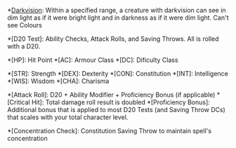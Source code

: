 *[Darkvision]: Within a specified range, a creature with darkvision can see in dim light as if it were bright light and in darkness as if it were dim light. Can't see Colours

*[D20 Test]: Ability Checks, Attack Rolls, and Saving Throws. All is rolled with a D20.

*[HP]: Hit Point
*[AC]: Armour Class
*[DC]: Dificulty Class

*[STR]:	Strength
*[DEX]:	Dexterity
*[CON]:	Constitution
*[INT]:	Intelligence
*[WIS]:	Wisdom
*[CHA]:	Charisma

*[Attack Roll]: D20 + Ability Modifier + Proficiency Bonus (if applicable)
*[Critical Hit]: Total damage roll result is doubled
*[Proficiency Bonus]: Additional bonus that is applied to most D20 Tests (and Saving Throw DCs) that scales with your total character level. 

*[Concentration Check]: Constitution Saving Throw to maintain spell's concentration

[Absorb Elements]: /CM_wiki/spells/1st-level/#absorb-elements
[Alarm]: /CM_wiki/spells/1st-level/#alarm
[Armor of Agathys]: /CM_wiki/spells/1st-level/#armor-of-agathys
[Bane]: /CM_wiki/spells/1st-level/#bane
[Beast Bond]: /CM_wiki/spells/1st-level/#beast-bond
[Bless]: /CM_wiki/spells/1st-level/#bless
[Burning Hands]: /CM_wiki/spells/1st-level/#burning-hands
[Catapult]: /CM_wiki/spells/1st-level/#catapult
[Cause Fear]: /CM_wiki/spells/1st-level/#cause-fear
[Ceremony]: /CM_wiki/spells/1st-level/#ceremony
[Chaos Bolt]: /CM_wiki/spells/1st-level/#chaos-bolt
[Charm Person]: /CM_wiki/spells/1st-level/#charm-person
[Chromatic Orb]: /CM_wiki/spells/1st-level/#chromatic-orb
[Color Spray]: /CM_wiki/spells/1st-level/#color-spray
[Command]: /CM_wiki/spells/1st-level/#command
[Compelled Duel]: /CM_wiki/spells/1st-level/#compelled-duel
[Create or Destroy Water]: /CM_wiki/spells/1st-level/#create-or-destroy-water
[Cure Wounds]: /CM_wiki/spells/1st-level/#cure-wounds
[Detect Evil and Good]: /CM_wiki/spells/1st-level/#detect-evil-and-good
[Detect Magic]: /CM_wiki/spells/1st-level/#detect-magic
[Detect Poison and Disease]: /CM_wiki/spells/1st-level/#detect-poison-and-disease
[Disguise Self]: /CM_wiki/spells/1st-level/#disguise-self
[Dissonant Whispers]: /CM_wiki/spells/1st-level/#dissonant-whispers
[Divine Favor]: /CM_wiki/spells/1st-level/#divine-favor
[Earth Tremor]: /CM_wiki/spells/1st-level/#earth-tremor
[Ensnaring Strike]: /CM_wiki/spells/1st-level/#ensnaring-strike
[Entangle]: /CM_wiki/spells/1st-level/#entangle
[Expeditious Retreat]: /CM_wiki/spells/1st-level/#expeditious-retreat
[Faerie Fire]: /CM_wiki/spells/1st-level/#faerie-fire
[False Life]: /CM_wiki/spells/1st-level/#false-life
[Feather Fall]: /CM_wiki/spells/1st-level/#feather-fall
[Find Familiar]: /CM_wiki/spells/1st-level/#find-familiar
[Floating Disk]: /CM_wiki/spells/1st-level/#floating-disk
[Gift of Alacrity]: /CM_wiki/spells/1st-level/#gift-of-alacrity
[Fog Cloud]: /CM_wiki/spells/1st-level/#fog-cloud
[Goodberry]: /CM_wiki/spells/1st-level/#goodberry
[Grease]: /CM_wiki/spells/1st-level/#grease
[Guiding Bolt]: /CM_wiki/spells/1st-level/#guiding-bolt
[Healing Word]: /CM_wiki/spells/1st-level/#healing-word
[Hellish Rebuke]: /CM_wiki/spells/1st-level/#hellish-rebuke
[Heroism]: /CM_wiki/spells/1st-level/#heroism
[Hex]: /CM_wiki/spells/1st-level/#hex
[Hunter's Mark]: /CM_wiki/spells/1st-level/#hunters-mark
[Ice Knife]: /CM_wiki/spells/1st-level/#ice-knife
[Identify]: /CM_wiki/spells/1st-level/#identify
[Illusory Script]: /CM_wiki/spells/1st-level/#illusory-script
[Inflict Wounds]: /CM_wiki/spells/1st-level/#inflict-wounds
[Jump]: /CM_wiki/spells/1st-level/#jump
[Longstrider]: /CM_wiki/spells/1st-level/#longstrider
[Mage Armor]: /CM_wiki/spells/1st-level/#mage-armor
[Magic Missile]: /CM_wiki/spells/1st-level/#magic-missile
[Protection from Evil and Good]: /CM_wiki/spells/1st-level/#protection-from-evil-and-good
[Purify Food and Drink]: /CM_wiki/spells/1st-level/#purify-food-and-drink
[Ray of Sickness]: /CM_wiki/spells/1st-level/#ray-of-sickness
[Sanctuary]: /CM_wiki/spells/1st-level/#sanctuary
[Seering Smite]: /CM_wiki/spells/1st-level/#seering-smite
[Shield]: /CM_wiki/spells/1st-level/#shield
[Shield of Faith]: /CM_wiki/spells/1st-level/#shield-of-faith
[Silent Image]: /CM_wiki/spells/1st-level/#silent-image
[Snare]: /CM_wiki/spells/1st-level/#snare
[Speak with Animals]: /CM_wiki/spells/1st-level/#speak-with-animals
[Tasha's Caustic Brew]: /CM_wiki/spells/1st-level/#tashas-caustic-brew
[Tasha's Hideous Laughter]: /CM_wiki/spells/1st-level/#tashas-hideous-laughter
[Tenser's Floating Disk]: /CM_wiki/spells/1st-level/#tensers-floating-disk
[Thunderous Smite]: /CM_wiki/spells/1st-level/#thunderous-smite
[Thunderwave]: /CM_wiki/spells/1st-level/#thunderwave
[Unseen Servant]: /CM_wiki/spells/1st-level/#unseen-servant
[Witch Bolt]: /CM_wiki/spells/1st-level/#witch-bolt
[Wrathful Smite]: /CM_wiki/spells/1st-level/#wrathful-smite
[Zephyr Strike]: /CM_wiki/spells/1st-level/#zephyr-strike

[Aganazzar's Scorcher]: /CM_wiki/spells/2nd-level/#aganazzars-scorcher
[Aid]: /CM_wiki/spells/2nd-level/#aid
[Alter Self]: /CM_wiki/spells/2nd-level/#alter-self
[Animal Messenger]: /CM_wiki/spells/2nd-level/#animal-messenger
[Arcane Lock]: /CM_wiki/spells/2nd-level/#arcane-lock
[Augury]: /CM_wiki/spells/2nd-level/#augury
[Barkskin]: /CM_wiki/spells/2nd-level/#barkskin
[Beast Sense]: /CM_wiki/spells/2nd-level/#beast-sense
[Blindness/Deafness]: /CM_wiki/spells/2nd-level/#blindness-deafness
[Blur]: /CM_wiki/spells/2nd-level/#blur
[Branding Smite]: /CM_wiki/spells/2nd-level/#branding-smite
[Calm Emotions]: /CM_wiki/spells/2nd-level/#calm-emotions
[Continual Flame]: /CM_wiki/spells/2nd-level/#continual-flame
[Cordon of Arrows]: /CM_wiki/spells/2nd-level/#cordon-of-arrows
[Cloud of Daggers]: /CM_wiki/spells/2nd-level/#cloud-of-daggers
[Crown of Madness]: /CM_wiki/spells/2nd-level/#crown-of-madness
[Darkness]: /CM_wiki/spells/2nd-level/#darkness
[Darkvision]: /CM_wiki/spells/2nd-level/#darkvision
[Detect Thoughts]: /CM_wiki/spells/2nd-level/#detect-thoughts
[Dragon's Breath]: /CM_wiki/spells/2nd-level/#dragons-breath
[Dust Devil]: /CM_wiki/spells/2nd-level/#dust-devil
[Earthbind]: /CM_wiki/spells/2nd-level/#earthbind
[Enhance Ability]: /CM_wiki/spells/2nd-level/#enhance-ability
[Enlarge/Reduce]: /CM_wiki/spells/2nd-level/#enlarge-reduce
[Enthrall]: /CM_wiki/spells/2nd-level/#enthrall
[Esch's Steel Wind Strike]: /CM_wiki/spells/2nd-level/#eschs-steel-wind-strike
[Find Steed]: /CM_wiki/spells/2nd-level/#find-steed
[Find Traps]: /CM_wiki/spells/2nd-level/#find-traps
[Flame Blade]: /CM_wiki/spells/2nd-level/#flame-blade
[Flaming Sphere]: /CM_wiki/spells/2nd-level/#flaming-sphere
[Gentle Repose]: /CM_wiki/spells/2nd-level/#gentle-repose
[Gust of Wind]: /CM_wiki/spells/2nd-level/#gust-of-wind
[Heat Metal]: /CM_wiki/spells/2nd-level/#heat-metal
[Hold Person]: /CM_wiki/spells/2nd-level/#hold-person
[Immovable Object]: /CM_wiki/spells/2nd-level/#immovable-object
[Invisibility]: /CM_wiki/spells/2nd-level/#invisibility
[Knock]: /CM_wiki/spells/2nd-level/#knock
[Lesser Restoration]: /CM_wiki/spells/2nd-level/#lesser-restoration
[Levitate]: /CM_wiki/spells/2nd-level/#levitate
[Locate Animals or Plants]: /CM_wiki/spells/2nd-level/#locate-animals-or-plants
[Locate Object]: /CM_wiki/spells/2nd-level/#locate-object
[Magic Mouth]: /CM_wiki/spells/2nd-level/#magic-mouth
[Magic Weapon]: /CM_wiki/spells/2nd-level/#magic-weapon
[Melf's Acid Arrow]: /CM_wiki/spells/2nd-level/#melfs-acid-arrow
[Mind Spike]: /CM_wiki/spells/2nd-level/#mind-spike
[Mirror Image]: /CM_wiki/spells/2nd-level/#mirror-image
[Misty Step]: /CM_wiki/spells/2nd-level/#misty-step
[Nystul's Magic Aura]: /CM_wiki/spells/2nd-level/#nystuls-magic-aura
[Pass Without Trace]: /CM_wiki/spells/2nd-level/#pass-without-trace
[Phantasmal Force]: /CM_wiki/spells/2nd-level/#phantasmal-force
[Prayer of Healing]: /CM_wiki/spells/2nd-level/#prayer-of-healing
[Protection from Poison]: /CM_wiki/spells/2nd-level/#protection-from-poison
[Pyrotechnics]: /CM_wiki/spells/2nd-level/#pyrotechnics
[Ray of Enfeeblement]: /CM_wiki/spells/2nd-level/#ray-of-enfeeblement
[Rope Trick]: /CM_wiki/spells/2nd-level/#rope-trick
[Scorching Ray]: /CM_wiki/spells/2nd-level/#scorching-ray
[See Invisibility]: /CM_wiki/spells/2nd-level/#see-invisibility
[Shadow Blade]: /CM_wiki/spells/2nd-level/#shadow-blade
[Shatter]: /CM_wiki/spells/2nd-level/#shatter
[Silence]: /CM_wiki/spells/2nd-level/#silence
[Skywrite]: /CM_wiki/spells/2nd-level/#skywrite
[Snilloc's Snowball Swarm]: /CM_wiki/spells/2nd-level/#snillocs-snowball-swarm
[Spider Climb]: /CM_wiki/spells/2nd-level/#spider-climb
[Spike Growth]: /CM_wiki/spells/2nd-level/#spike-growth
[Spiritual Weapon]: /CM_wiki/spells/2nd-level/#spiritual-weapon
[Suggestion]: /CM_wiki/spells/2nd-level/#suggestion
[Warding Wind]: /CM_wiki/spells/2nd-level/#warding-wind
[Web]: /CM_wiki/spells/2nd-level/#web
[Wristpocket]: /CM_wiki/spells/2nd-level/#wristpocket
[Spray of Cards]: /CM_wiki/spells/2nd-level/#spray-of-cards
[Zone of Truth]: /CM_wiki/spells/2nd-level/#zone-of-truth

[Ashardalon's Stride]: /CM_wiki/spells/3rd-level/#ashardalons-stride
[Animate Dead]: /CM_wiki/spells/3rd-level/#animate-dead
[Aura of Vitality]: /CM_wiki/spells/3rd-level/#aura-of-vitality
[Beacon of Hope]: /CM_wiki/spells/3rd-level/#beacon-of-hope
[Bestow Curse]: /CM_wiki/spells/3rd-level/#bestow-curse
[Blinding Smite]: /CM_wiki/spells/3rd-level/#blinding-smite
[Call Lightning]: /CM_wiki/spells/3rd-level/#call-lightning
[Catnap]: /CM_wiki/spells/3rd-level/#catnap
[Clairvoyance]: /CM_wiki/spells/3rd-level/#clairvoyance
[Conjure Animals]: /CM_wiki/spells/3rd-level/#conjure-animals
[Conjure Barrage]: /CM_wiki/spells/3rd-level/#conjure-barrage
[Counterspell]: /CM_wiki/spells/3rd-level/#counterspell
[Create Food and Water]: /CM_wiki/spells/3rd-level/#create-food-and-water
[Crusader's Mantle]: /CM_wiki/spells/3rd-level/#crusaders-mantle
[Daylight]: /CM_wiki/spells/3rd-level/#daylight
[Dispel Magic]: /CM_wiki/spells/3rd-level/#dispel-magic
[Elemental Weapon]: /CM_wiki/spells/3rd-level/#elemental-weapon
[Enemies Abound]: /CM_wiki/spells/3rd-level/#enemies-abound
[Erupting Earth]: /CM_wiki/spells/3rd-level/#erupting-earth
[Fast Friends]: /CM_wiki/spells/3rd-level/#fast-friends
[Feign Death]: /CM_wiki/spells/3rd-level/#feign-death
[Fireball]: /CM_wiki/spells/3rd-level/#fireball
[Flame Arrows]: /CM_wiki/spells/3rd-level/#flame-arrows
[Fly]: /CM_wiki/spells/3rd-level/#fly
[Gaseous Form]: /CM_wiki/spells/3rd-level/#gaseous-form
[Glyph of Warding]: /CM_wiki/spells/3rd-level/#glyph-of-warding
[Haste]: /CM_wiki/spells/3rd-level/#haste
[Hunger of Hadar]: /CM_wiki/spells/3rd-level/#hunger-of-hadar
[Hypnotic Pattern]: /CM_wiki/spells/3rd-level/#hypnotic-pattern
[Incite Greed]: /CM_wiki/spells/3rd-level/#incite-greed
[Intellect Fortress]: /CM_wiki/spells/3rd-level/#intellect-fortress
[Leomund's Tiny Hut]: /CM_wiki/spells/3rd-level/#leomunds-tiny-hut
[Life Transference]: /CM_wiki/spells/3rd-level/#life-transference
[Lightning Arrow]: /CM_wiki/spells/3rd-level/#lightning-arrow
[Lightning Bolt]: /CM_wiki/spells/3rd-level/#lightning-bolt
[Magic Circle]: /CM_wiki/spells/3rd-level/#magic-circle
[Major Image]: /CM_wiki/spells/3rd-level/#major-image
[Mass Healing Word]: /CM_wiki/spells/3rd-level/#mass-healing-word
[Meld into Stone]: /CM_wiki/spells/3rd-level/#meld-into-stone
[Melf's Minute Meteors]: /CM_wiki/spells/3rd-level/#melfs-minute-meteors
[Nondetection]: /CM_wiki/spells/3rd-level/#nondetection
[Phantom Steed]: /CM_wiki/spells/3rd-level/#phantom-steed
[Plant Growth]: /CM_wiki/spells/3rd-level/#plant-growth
[Protection from Energy]: /CM_wiki/spells/3rd-level/#protection-from-energy
[Pulse Wave]: /CM_wiki/spells/3rd-level/#pulse-wave
[Remove Curse]: /CM_wiki/spells/3rd-level/#remove-curse
[Revivify]: /CM_wiki/spells/3rd-level/#revivify
[Sending]: /CM_wiki/spells/3rd-level/#sending
[Sleet Storm]: /CM_wiki/spells/3rd-level/#sleet-storm
[Slow]: /CM_wiki/spells/3rd-level/#slow
[Speak with Dead]: /CM_wiki/spells/3rd-level/#speak-with-dead
[Spirit Guardians]: /CM_wiki/spells/3rd-level/#spirit-guardians
[Stinking Cloud]: /CM_wiki/spells/3rd-level/#stinking-cloud
[Summon Fey]: /CM_wiki/spells/3rd-level/#summon-fey
[Summon Lesser Demons]: /CM_wiki/spells/3rd-level/#summon-lesser-demons
[Summon Shadowspawn]: /CM_wiki/spells/3rd-level/#summon-shadowspawn
[Tidal Wave]: /CM_wiki/spells/3rd-level/#tidal-wave
[Tiny Servant]: /CM_wiki/spells/3rd-level/#tiny-servant
[Tongues]: /CM_wiki/spells/3rd-level/#tongues
[Vampiric Touch]: /CM_wiki/spells/3rd-level/#vampiric-touch
[Wall of Sand]: /CM_wiki/spells/3rd-level/#wall-of-sand
[Wall of Water]: /CM_wiki/spells/3rd-level/#wall-of-water
[Water Breathing]: /CM_wiki/spells/3rd-level/#water-breathing
[Water Walk]: /CM_wiki/spells/3rd-level/#water-walk
[Wind Wall]: /CM_wiki/spells/3rd-level/#wind-wall

[Aura of Life]: /CM_wiki/spells/4th-level/#aura-of-life
[Aura of Purity]: /CM_wiki/spells/4th-level/#aura-of-purity
[Banishment]: /CM_wiki/spells/4th-level/#banishment
[Blight]: /CM_wiki/spells/4th-level/#blight
[Charm Monster]: /CM_wiki/spells/4th-level/#charm-monster
[Compulsion]: /CM_wiki/spells/4th-level/#compulsion
[Confusion]: /CM_wiki/spells/4th-level/#confusion
[Conjure Minor Elementals]: /CM_wiki/spells/4th-level/#conjure-minor-elementals
[Conjure Woodland Beings]: /CM_wiki/spells/4th-level/#conjure-woodland-beings
[Control Water]: /CM_wiki/spells/4th-level/#control-water
[Death Ward]: /CM_wiki/spells/4th-level/#death-ward
[Dimension Door]: /CM_wiki/spells/4th-level/#dimension-door
[Divination]: /CM_wiki/spells/4th-level/#divination
[Dominate Beast]: /CM_wiki/spells/4th-level/#dominate-beast
[Elemental Bane]: /CM_wiki/spells/4th-level/#elemental-bane
[Evard's Black Tentacles]: /CM_wiki/spells/4th-level/#evards-black-tentacles
[Fabricate]: /CM_wiki/spells/4th-level/#fabricate
[Find Greater Steed]: /CM_wiki/spells/4th-level/#find-greater-steed
[Fire Shield]: /CM_wiki/spells/4th-level/#fire-shield
[Freedom of Movement]: /CM_wiki/spells/4th-level/#freedom-of-movement
[Giant Insect]: /CM_wiki/spells/4th-level/#giant-insect
[Grasping Vine]: /CM_wiki/spells/4th-level/#grasping-vine
[Greater Invisibility]: /CM_wiki/spells/4th-level/#greater-invisibility
[Guardian of Faith]: /CM_wiki/spells/4th-level/#guardian-of-faith
[Hallucinatory Terrain]: /CM_wiki/spells/4th-level/#hallucinatory-terrain
[Ice Storm]: /CM_wiki/spells/4th-level/#ice-storm
[Identify Creature]: /CM_wiki/spells/4th-level/#identify-creature
[Leomund's Secret Chest]: /CM_wiki/spells/4th-level/#leomunds-secret-chest
[Locate Creature]: /CM_wiki/spells/4th-level/#locate-creature
[Phantasmal Killer]: /CM_wiki/spells/4th-level/#phantasmal-killer
[Polymorph]: /CM_wiki/spells/4th-level/#polymorph
[Private Sanctum]: /CM_wiki/spells/4th-level/#private-sanctum
[Resilient Sphere]: /CM_wiki/spells/4th-level/#resilient-sphere
[Secret Chest]: /CM_wiki/spells/4th-level/#secret-chest
[Shadow of Moil]: /CM_wiki/spells/4th-level/#shadow-of-moil
[Shape Stone]: /CM_wiki/spells/4th-level/#shape-stone
[Staggering Smite]: /CM_wiki/spells/4th-level/#staggering-smite
[Stone Shape]: /CM_wiki/spells/4th-level/#stone-shape
[Stoneskin]: /CM_wiki/spells/4th-level/#stoneskin
[Storm Sphere]: /CM_wiki/spells/4th-level/#storm-sphere
[Summon Aberration]: /CM_wiki/spells/4th-level/#summon-aberration
[Summon Construct]: /CM_wiki/spells/4th-level/#summon-construct
[Summon Greater Demon]: /CM_wiki/spells/4th-level/#summon-greater-demon
[Summon Shadowspawn]: /CM_wiki/spells/4th-level/#summon-shadowspawn
[Vitriolic Sphere]: /CM_wiki/spells/4th-level/#vitriolic-sphere
[Wall of Fire]: /CM_wiki/spells/4th-level/#wall-of-fire
[Watery Sphere]: /CM_wiki/spells/4th-level/#watery-sphere

[Animate Objects]: /CM_wiki/spells/5th-level/#animate-objects
[Antilife Shell]: /CM_wiki/spells/5th-level/#antilife-shell
[Awaken]: /CM_wiki/spells/5th-level/#awaken
[Banishing Smite]: /CM_wiki/spells/5th-level/#banishing-smite
[Bigby's Hand]: /CM_wiki/spells/5th-level/#bigbys-hand
[Circle of Power]: /CM_wiki/spells/5th-level/#circle-of-power
[Cloudkill]: /CM_wiki/spells/5th-level/#cloudkill
[Cone of Cold]: /CM_wiki/spells/5th-level/#cone-of-cold
[Conjure Elemental]: /CM_wiki/spells/5th-level/#conjure-elemental
[Conjure Volley]: /CM_wiki/spells/5th-level/#conjure-volley
[Contagion]: /CM_wiki/spells/5th-level/#contagion
[Control Winds]: /CM_wiki/spells/5th-level/#control-winds
[Creation]: /CM_wiki/spells/5th-level/#creation
[Danse Macabre]: /CM_wiki/spells/5th-level/#danse-macabre
[Destructive Wave]: /CM_wiki/spells/5th-level/#destructive-wave
[Dispel Evil and Good]: /CM_wiki/spells/5th-level/#dispel-evil-and-good
[Dominate Person]: /CM_wiki/spells/5th-level/#dominate-person
[Dream]: /CM_wiki/spells/5th-level/#dream
[Enervation]: /CM_wiki/spells/5th-level/#enervation
[Far Step]: /CM_wiki/spells/5th-level/#far-step
[Flame Strike]: /CM_wiki/spells/5th-level/#flame-strike
[Geas]: /CM_wiki/spells/5th-level/#geas
[Greater Restoration]: /CM_wiki/spells/5th-level/#greater-restoration
[Hallow]: /CM_wiki/spells/5th-level/#hallow
[Hold Monster]: /CM_wiki/spells/5th-level/#hold-monster
[Holy Weapon]: /CM_wiki/spells/5th-level/#holy-weapon
[Immolation]: /CM_wiki/spells/5th-level/#immolation
[Insect Plague]: /CM_wiki/spells/5th-level/#insect-plague
[Intellect Fortress]: /CM_wiki/spells/5th-level/#intellect-fortress
[Legend Lore]: /CM_wiki/spells/5th-level/#legend-lore
[Mage Hand]: /CM_wiki/spells/5th-level/#mage-hand
[Magnificent Mansion]: /CM_wiki/spells/5th-level/#magnificent-mansion
[Mass Cure Wounds]: /CM_wiki/spells/5th-level/#mass-cure-wounds
[Mislead]: /CM_wiki/spells/5th-level/#mislead
[Modify Memory]: /CM_wiki/spells/5th-level/#modify-memory
[Nondetection]: /CM_wiki/spells/5th-level/#nondetection
[Passwall]: /CM_wiki/spells/5th-level/#passwall
[Planar Binding]: /CM_wiki/spells/5th-level/#planar-binding
[Raise Dead]: /CM_wiki/spells/5th-level/#raise-dead
[Rary's Telepathic Bond]: /CM_wiki/spells/5th-level/#rarys-telepathic-bond
[Reincarnate]: /CM_wiki/spells/5th-level/#reincarnate
[Scrying]: /CM_wiki/spells/5th-level/#scrying
[Seeming]: /CM_wiki/spells/5th-level/#seeming
[Skill Empowerment]: /CM_wiki/spells/5th-level/#skill-empowerment
[Steel Wind Strike]: /CM_wiki/spells/5th-level/#steel-wind-strike
[Synaptic Static]: /CM_wiki/spells/5th-level/#synaptic-static
[Teleportation Circle]: /CM_wiki/spells/5th-level/#teleportation-circle
[Transmute Rock]: /CM_wiki/spells/5th-level/#transmute-rock
[Tree Stride]: /CM_wiki/spells/5th-level/#tree-stride
[Wall of Force]: /CM_wiki/spells/5th-level/#wall-of-force
[Wall of Light]: /CM_wiki/spells/5th-level/#wall-of-light
[Wall of Stone]: /CM_wiki/spells/5th-level/#wall-of-stone
[Wrath of Nature]: /CM_wiki/spells/5th-level/#wrath-of-nature

[Arcane Gate]: /CM_wiki/spells/6th-level/#arcane-gate
[Blade Barrier]: /CM_wiki/spells/6th-level/#blade-barrier
[Bones of the Earth]: /CM_wiki/spells/6th-level/#bones-of-the-earth
[Chain Lightning]: /CM_wiki/spells/6th-level/#chain-lightning
[Circle of Death]: /CM_wiki/spells/6th-level/#circle-of-death
[Conjure Fey]: /CM_wiki/spells/6th-level/#conjure-fey
[Contingency]: /CM_wiki/spells/6th-level/#contingency
[Create Homunculus]: /CM_wiki/spells/6th-level/#create-homunculus
[Create Undead]: /CM_wiki/spells/6th-level/#create-undead
[Disintegrate]: /CM_wiki/spells/6th-level/#disintegrate
[Drawmij's Instant Summons]: /CM_wiki/spells/6th-level/#drawmijs-instant-summons
[Eyebite]: /CM_wiki/spells/6th-level/#eyebite
[Find the Path]: /CM_wiki/spells/6th-level/#find-the-path
[Flesh to Stone]: /CM_wiki/spells/6th-level/#flesh-to-stone
[Forbiddance]: /CM_wiki/spells/6th-level/#forbiddance
[Globe of Invulnerability]: /CM_wiki/spells/6th-level/#globe-of-invulnerability
[Guards and Wards]: /CM_wiki/spells/6th-level/#guards-and-wards
[Harm]: /CM_wiki/spells/6th-level/#harm
[Heal]: /CM_wiki/spells/6th-level/#heal
[Heroes' Feast]: /CM_wiki/spells/6th-level/#heroes-feast
[Investiture of Flame]: /CM_wiki/spells/6th-level/#investiture-of-flame
[Investiture of Ice]: /CM_wiki/spells/6th-level/#investiture-of-ice
[Investiture of Stone]: /CM_wiki/spells/6th-level/#investiture-of-stone
[Investiture of Wind]: /CM_wiki/spells/6th-level/#investiture-of-wind
[Magic Jar]: /CM_wiki/spells/6th-level/#magic-jar
[Mass Suggestion]: /CM_wiki/spells/6th-level/#mass-suggestion
[Move Earth]: /CM_wiki/spells/6th-level/#move-earth
[Planar Ally]: /CM_wiki/spells/6th-level/#planar-ally
[Primordial Ward]: /CM_wiki/spells/6th-level/#primordial-ward
[Programmed Illusion]: /CM_wiki/spells/6th-level/#programmed-illusion
[Scatter]: /CM_wiki/spells/6th-level/#scatter
[Soul Cage]: /CM_wiki/spells/6th-level/#soul-cage
[Sunbeam]: /CM_wiki/spells/6th-level/#sunbeam
[Tenser's Transformation]: /CM_wiki/spells/6th-level/#tensers-transformation
[Transport via Plants]: /CM_wiki/spells/6th-level/#transport-via-plants
[True Seeing]: /CM_wiki/spells/6th-level/#true-seeing
[Wall of Ice]: /CM_wiki/spells/6th-level/#wall-of-ice
[Wind Walk]: /CM_wiki/spells/6th-level/#wind-walk
[Word of Recall]: /CM_wiki/spells/6th-level/#word-of-recall

[Arcane Sword]: /CM_wiki/spells/7th-level/#arcane-sword
[Conjure Celestial]: /CM_wiki/spells/7th-level/#conjure-celestial
[Crown of Stars]: /CM_wiki/spells/7th-level/#crown-of-stars
[Delayed Blast Fireball]: /CM_wiki/spells/7th-level/#delayed-blast-fireball
[Divine Word]: /CM_wiki/spells/7th-level/#divine-word
[Etherealness]: /CM_wiki/spells/7th-level/#etherealness
[Finger of Death]: /CM_wiki/spells/7th-level/#finger-of-death
[Fire Storm]: /CM_wiki/spells/7th-level/#fire-storm
[Forcecage]: /CM_wiki/spells/7th-level/#forcecage
[Mirage Arcane]: /CM_wiki/spells/7th-level/#mirage-arcane
[Mordenkainen's Magnificent Mansion]: /CM_wiki/spells/7th-level/#mordenkainens-magnificent-mansion
[Mordenkainen's Sword]: /CM_wiki/spells/7th-level/#mordenkainens-sword
[Plane Shift]: /CM_wiki/spells/7th-level/#plane-shift
[Power Word Pain]: /CM_wiki/spells/7th-level/#power-word-pain
[Prismatic Spray]: /CM_wiki/spells/7th-level/#prismatic-spray
[Project Image]: /CM_wiki/spells/7th-level/#project-image
[Regenerate]: /CM_wiki/spells/7th-level/#regenerate
[Resurrection]: /CM_wiki/spells/7th-level/#resurrection
[Reverse Gravity]: /CM_wiki/spells/7th-level/#reverse-gravity
[Sequester]: /CM_wiki/spells/7th-level/#sequester
[Simulacrum]: /CM_wiki/spells/7th-level/#simulacrum
[Symbol]: /CM_wiki/spells/7th-level/#symbol
[Tether Essence]: /CM_wiki/spells/7th-level/#tether-essence
[Teleport]: /CM_wiki/spells/7th-level/#teleport
[Temple of the Gods]: /CM_wiki/spells/7th-level/#temple-of-the-gods
[Whirlwind]: /CM_wiki/spells/7th-level/#whirlwind

[Abi-Dalzim's Horrid Wilting]: /CM_wiki/spells/8th-level/#abi-dalzims-horrid-wilting
[Animal Shapes]: /CM_wiki/spells/8th-level/#animal-shapes
[Antimagic Field]: /CM_wiki/spells/8th-level/#antimagic-field
[Antipathy/Sympathy]: /CM_wiki/spells/8th-level/#antipathy-sympathy
[Clone]: /CM_wiki/spells/8th-level/#clone
[Control Weather]: /CM_wiki/spells/8th-level/#control-weather
[Dark Star]: /CM_wiki/spells/8th-level/#dark-star
[Demiplane]: /CM_wiki/spells/8th-level/#demiplane
[Dominate Monster]: /CM_wiki/spells/8th-level/#dominate-monster
[Earthquake]: /CM_wiki/spells/8th-level/#earthquake
[Feeblemind]: /CM_wiki/spells/8th-level/#feeblemind
[Glibness]: /CM_wiki/spells/8th-level/#glibness
[Holy Aura]: /CM_wiki/spells/8th-level/#holy-aura
[Incendiary Cloud]: /CM_wiki/spells/8th-level/#incendiary-cloud
[Maddening Darkness]: /CM_wiki/spells/8th-level/#maddening-darkness
[Mind Blank]: /CM_wiki/spells/8th-level/#mind-blank
[Power Word Stun]: /CM_wiki/spells/8th-level/#power-word-stun
[Sunburst]: /CM_wiki/spells/8th-level/#sunburst
[Tsunami]: /CM_wiki/spells/8th-level/#tsunami

[Astral Projection]: /CM_wiki/spells/9th-level/#astral-projection
[Foresight]: /CM_wiki/spells/9th-level/#foresight
[Gate]: /CM_wiki/spells/9th-level/#gate
[Mass Heal]: /CM_wiki/spells/9th-level/#mass-heal
[Imprisonment]: /CM_wiki/spells/9th-level/#imprisonment
[Invulnerability]: /CM_wiki/spells/9th-level/#invulnerability
[Mass Polymorph]: /CM_wiki/spells/9th-level/#mass-polymorph
[Power Word Kill]: /CM_wiki/spells/9th-level/#power-word-kill
[Prismatic Wall]: /CM_wiki/spells/9th-level/#prismatic-wall
[Psychic Scream]: /CM_wiki/spells/9th-level/#psychic-scream
[Ravenous Void]: /CM_wiki/spells/9th-level/#ravenous-void
[Shapechange]: /CM_wiki/spells/9th-level/#shapechange
[Storm of Vengeance]: /CM_wiki/spells/9th-level/#storm-of-vengeance
[Time Ravage]: /CM_wiki/spells/9th-level/#time-ravage
[Time Stop]: /CM_wiki/spells/9th-level/#time-stop
[True Polymorph]: /CM_wiki/spells/9th-level/#true-polymorph
[True Resurrection]: /CM_wiki/spells/9th-level/#true-resurrection
[Weird]: /CM_wiki/spells/9th-level/#weird
[Wish]: /CM_wiki/spells/9th-level/#wish

[Acid Splash]: /CM_wiki/spells/cantrip/#acid-splash
[Blade Ward]: /CM_wiki/spells/cantrip/#blade-ward
[Booming Blade]: /CM_wiki/spells/cantrip/#booming-blade
[Chill Touch]: /CM_wiki/spells/cantrip/#chill-touch
[Control Flames]: /CM_wiki/spells/cantrip/#control-flames
[Create Bonfire]: /CM_wiki/spells/cantrip/#create-bonfire
[Dancing Lights]: /CM_wiki/spells/cantrip/#dancing-lights
[Druidcraft]: /CM_wiki/spells/cantrip/#druidcraft
[Eldritch Blast]: /CM_wiki/spells/cantrip/#eldritch-blast
[Fire Bolt]: /CM_wiki/spells/cantrip/#fire-bolt
[Friends]: /CM_wiki/spells/cantrip/#friends
[Frostbite]: /CM_wiki/spells/cantrip/#frostbite
[Green-Flame Blade]: /CM_wiki/spells/cantrip/#green-flame-blade
[Guidance]: /CM_wiki/spells/cantrip/#guidance
[Gust]: /CM_wiki/spells/cantrip/#gust
[Infestation]: /CM_wiki/spells/cantrip/#infestation
[Light]: /CM_wiki/spells/cantrip/#light
[Lightning Lure]: /CM_wiki/spells/cantrip/#lightning-lure
[Mage Hand]: /CM_wiki/spells/cantrip/#mage-hand
[Magic Stone]: /CM_wiki/spells/cantrip/#magic-stone
[Mending]: /CM_wiki/spells/cantrip/#mending
[Message]: /CM_wiki/spells/cantrip/#message
[Minor Illusion]: /CM_wiki/spells/cantrip/#minor-illusion
[Mold Earth]: /CM_wiki/spells/cantrip/#mold-earth
[Poison Spray]: /CM_wiki/spells/cantrip/#poison-spray
[Prestidigitation]: /CM_wiki/spells/cantrip/#prestidigitation
[Primal Savagery]: /CM_wiki/spells/cantrip/#primal-savagery
[Produce Flame]: /CM_wiki/spells/cantrip/#produce-flame
[Ray of Frost]: /CM_wiki/spells/cantrip/#ray-of-frost
[Resistance]: /CM_wiki/spells/cantrip/#resistance
[Sacred Flame]: /CM_wiki/spells/cantrip/#sacred-flame
[Shape Water]: /CM_wiki/spells/cantrip/#shape-water
[Shillelagh]: /CM_wiki/spells/cantrip/#shillelagh
[Shocking Grasp]: /CM_wiki/spells/cantrip/#shocking-grasp
[Spare the Dying]: /CM_wiki/spells/cantrip/#spare-the-dying
[Sword Burst]: /CM_wiki/spells/cantrip/#sword-burst
[Thaumaturgy]: /CM_wiki/spells/cantrip/#thaumaturgy
[Thorn Whip]: /CM_wiki/spells/cantrip/#thorn-whip
[Thunderclap]: /CM_wiki/spells/cantrip/#thunderclap
[Toll the Dead]: /CM_wiki/spells/cantrip/#toll-the-dead
[True Strike]: /CM_wiki/spells/cantrip/#true-strike
[Vicious Mockery]: /CM_wiki/spells/cantrip/#vicious-mockery
[Word of Radiance]: /CM_wiki/spells/cantrip/#word-of-radiance
